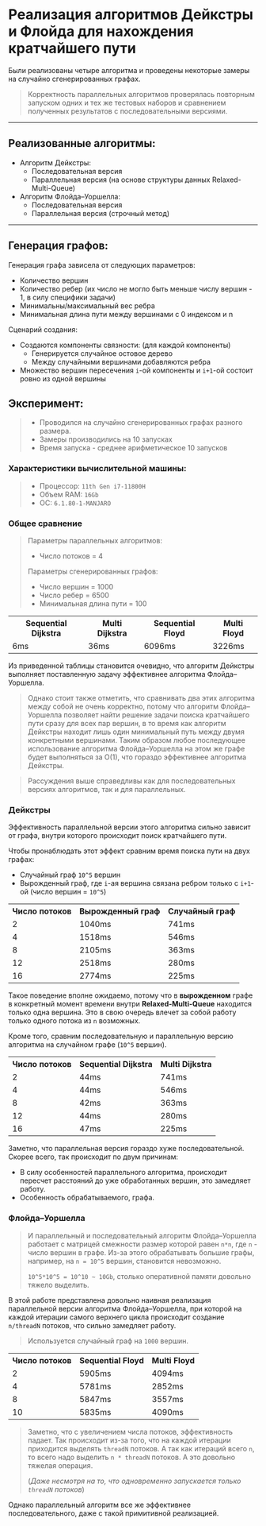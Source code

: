 # Реализация алгоритмов Дейкстры и Флойда для нахождения кратчайшего пути

Были реализованы четыре алгоритма и проведены некоторые замеры на случайно сгенерированных графах.
> Корректность параллельных алгоритмов проверялась повторным запуском одних и тех же тестовых наборов и сравнением
> полученных результатов с последовательными версиями.
---

## Реализованные алгоритмы:

* Алгоритм Дейкстры:
    * Последовательная версия
    * Параллельная версия (на основе структуры данных Relaxed-Multi-Queue)
* Алгоритм Флойда–Уоршелла:
    * Последовательная версия
    * Параллельная версия (строчный метод)

---

## Генерация графов:

Генерация графа зависела от следующих параметров:

* Количество вершин
* Количество ребер (их число не могло быть меньше числу вершин - 1, в силу специфики задачи)
* Минимальны/максимальный вес ребра
* Минимальная длина пути между вершинами с 0 индексом и n

Сценарий создания:

* Создаются компоненты связности: (для каждой компоненты)
    * Генерируется случайное остовое дерево
    * Между случайными вершинами добавляются ребра
* Множество вершин пересечения `i`-ой компоненты и `i+1`-ой состоит ровно из одной вершины

## Эксперимент:

> * Проводился на случайно сгенерированных графах разного размера.
> * Замеры производились на 10 запусках
> * Время запуска - среднее арифметическое 10 запусков

### Характеристики вычислительной машины:
> * Процессор: `11th Gen i7-11800H`
> * Объем RAM: `16Gb`
> * ОС: `6.1.80-1-MANJARO`

### Общее сравнение

> Параметры параллельных алгоритмов:
> * Число потоков = 4
>
> Параметры сгенерированных графов:
> * Число вершин = 1000
> * Число ребер = 6500
> * Минимальная длина пути = 100

<table>
  <tr>
    <th>Sequential Dijkstra</th>
    <th>Multi Dijkstra</th>
    <th>Sequential Floyd</th>
    <th>Multi Floyd</th>
  </tr>
  <tr>
    <td>6ms</td>
    <td>36ms</td>
    <td>6096ms</td>
    <td>3226ms</td>
  </tr>
</table>

Из приведенной таблицы становится очевидно, что алгоритм Дейкстры выполняет поставленную задачу эффективнее алгоритма
Флойда–Уоршелла.
> Однако стоит также отметить, что сравнивать два этих алгоритма между собой не очень корректно, потому что алгоритм
> Флойда–Уоршелла позволяет найти решение задачи поиска кратчайшего пути сразу для всех пар вершин, в то время как
> алгоритм Дейкстры находит лишь один минимальный путь между двумя конкретными вершинами. Таким образом любое
> последующее использование алгоритма Флойда–Уоршелла на
> этом же графе будет выполняться за O(1), что гораздо эффективнее алгоритма Дейкстры.

> Рассуждения выше справедливы как для последовательных версиях алгоритмов, так и для параллельных.

### Дейкстры

Эффективность параллельной версии этого алгоритма сильно зависит от графа, внутри которого происходит поиск
кратчайшего пути.

Чтобы пронаблюдать этот эффект сравним время поиска пути на двух графах:

* Случайный граф `10^5` вершин
* Вырожденный граф, где `i`-ая вершина связана ребром только с `i+1`-ой (число вершин = `10^5`)

<table>
  <tr>
    <th>Число потоков</th>
    <th>Вырожденный граф</th>
    <th>Случайный граф</th>
  </tr>
  <tr>
    <td>2</td>
    <td>1040ms</td>
    <td>741ms</td>
  </tr>
  <tr>
    <td>4</td>
    <td>1518ms</td>
    <td>546ms</td>
  </tr>
  <tr>
    <td>8</td>
    <td>2105ms</td>
    <td>363ms</td>
  </tr>
  <tr>
    <td>12</td>
    <td>2518ms</td>
    <td>280ms</td>
  </tr>
  <tr>
    <td>16</td>
    <td>2774ms</td>
    <td>225ms</td>
  </tr>
</table>

Такое поведение вполне ожидаемо,
потому что в **вырожденном** графе в конкретный момент времени внутри
**Relaxed-Multi-Queue** находится только одна вершина. Это в свою очередь влечет за собой работу только одного потока
из `n` возможных.

Кроме того, сравним последовательную и параллельную версию алгоритма на случайном графе (`10^5` вершин).

<table>
  <tr>
    <th>Число потоков</th>
    <th>Sequential Dijkstra</th>
    <th>Multi Dijkstra</th>
  </tr>
  <tr>
    <td>2</td>
    <td>44ms</td>
    <td>741ms</td>
  </tr>
  <tr>
    <td>4</td>
    <td>44ms</td>
    <td>546ms</td>
  </tr>
  <tr>
    <td>8</td>
    <td>42ms</td>
    <td>363ms</td>
  </tr>
  <tr>
    <td>12</td>
    <td>44ms</td>
    <td>280ms</td>
  </tr>
  <tr>
    <td>16</td>
    <td>47ms</td>
    <td>225ms</td>
  </tr>
</table>

Заметно, что параллельная версия гораздо хуже последовательной. Скорее всего, так происходит по двум причинам:

* В силу особенностей параллельного алгоритма, происходит пересчет расстояний до уже обработанных вершин, это замедляет
  работу.
* Особенность обрабатываемого, графа.

### Флойда–Уоршелла

> И параллельный и последовательный алгоритм Флойда–Уоршелла работает с матрицей смежности размер которой равен `n*n`,
> где `n` - число вершин в графе. Из-за этого обрабатывать большие графы, например, на `n = 10^5` вершин, становится
> невозможно.
>
> `10^5*10^5 = 10^10 ~ 10Gb`, столько оперативной памяти довольно тяжело выделить.

В этой работе представлена довольно наивная реализация параллельной версии алгоритма Флойда–Уоршелла, при которой на
каждой итерации самого верхнего цикла происходит создание `n/threadN` потоков, что сильно замедляет работу.
> Используется случайный граф на `1000` вершин.

<table>
  <tr>
    <th>Число потоков</th>
    <th>Sequential Floyd</th>
    <th>Multi Floyd</th>
  </tr>
  <tr>
    <td>2</td>
    <td>5905ms</td>
    <td>4094ms</td>
  </tr>
  <tr>
    <td>4</td>
    <td>5781ms</td>
    <td>2852ms</td>
  </tr>
  <tr>
    <td>8</td>
    <td>5847ms</td>
    <td>3557ms</td>
  </tr>
  <tr>
    <td>10</td>
    <td>5835ms</td>
    <td>4090ms</td>
  </tr>
</table>

> Заметно, что с увеличением числа потоков, эффективность падает. Так происходит из-за того, что на каждой итерации
> приходится выделять `threadN` потоков. А так как итераций всего `n`, то всего надо выделить `n * threadN` потоков. А
> это
> довольно тяжелая операция.
>
> (_Даже несмотря на то, что одновременно запускается только `threadN` потоков_)

Однако параллельный алгоритм все же эффективнее последовательного, даже с такой примитивной реализацией. 
